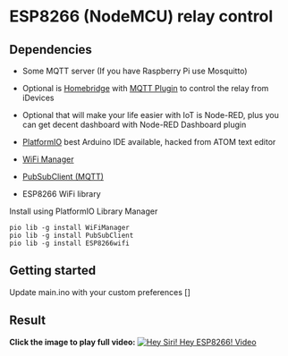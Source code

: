 # ESP8266 (NodeMCU) relay control

## Dependencies
- Some MQTT server (If you have Raspberry Pi use Mosquitto)
- Optional is [Homebridge](https://github.com/nfarina/homebridge) with [MQTT Plugin](https://github.com/cflurin/homebridge-mqtt) to control the relay from iDevices
- Optional that will make your life easier with IoT is Node-RED, plus you can get decent dashboard with Node-RED Dashboard plugin
- [PlatformIO](https://github.com/platformio/platformio) best Arduino IDE available, hacked from ATOM text editor

- [WiFi Manager](https://github.com/tzapu/WiFiManager)
- [PubSubClient (MQTT)](https://github.com/knolleary/pubsubclient)
- ESP8266 WiFi library

Install using PlatformIO Library Manager

```
pio lib -g install WiFiManager
pio lib -g install PubSubClient
pio lib -g install ESP8266wifi
```

## Getting started

Update main.ino with your custom preferences
[]

## Result

**Click the image to play full video:**
[![Hey Siri! Hey ESP8266! Video](https://j.gifs.com/qj2vw2.gif)](https://www.youtube.com/watch?v=LSd6auz77bI)
